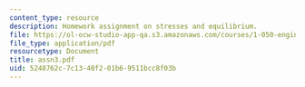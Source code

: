 ```yaml
---
content_type: resource
description: Homework assignment on stresses and equilibrium.
file: https://ol-ocw-studio-app-qa.s3.amazonaws.com/courses/1-050-engineering-mechanics-i-fall-2007/5248762c7c1340f201b69511bcc8f03b_assn3.pdf
file_type: application/pdf
resourcetype: Document
title: assn3.pdf
uid: 5248762c-7c13-40f2-01b6-9511bcc8f03b
---
```

